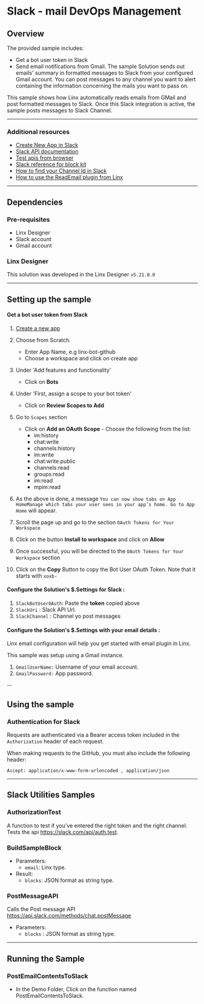 # Slack - mail DevOps Management

## Overview

The provided sample includes:
- Get a bot user token in Slack
- Send email notifications from Gmail. The sample Solution sends out emails' summary in formatted messages to Slack from your configured Gmail account. You can post messages to any channel you want to alert containing the information concerning the mails you want to pass on.

This sample shows how Linx automatically reads emails from GMail and post formatted messages to Slack.
Once this Slack integration is active, the sample posts messages to Slack Channel. 

---

### Additional resources
- [Create New App in Slack](https://api.slack.com/apps)
- [Slack API documentation](https://api.slack.com/apis)
- [Test apis from browser](https://api.slack.com/methods/chat.postMessage/test)
- [Slack reference for block kit](https://api.slack.com/reference/block-kit)
- [How to find your Channel Id in Slack](https://stackoverflow.com/questions/40940327/what-is-the-simplest-way-to-find-a-slack-team-id-and-a-channel-id) 
- [How to use the ReadEmail plugin from Linx](https://linx.software/docs/reference/plugins/email/content/reademail/?utm_source=linx&utm_medium=designer&utm_campaign=help)
---

## Dependencies

### Pre-requisites

- Linx Designer
- Slack account
- Gmail account

### Linx Designer

This solution was developed in the Linx Designer `v5.21.0.0`

---
## Setting up the sample
#### Get a bot user token from Slack
1. [Create a new app](https://api.slack.com/apps)
2. Choose from Scratch.  
      - Enter App Name, e.g linx-bot-github
      - Choose a workspace and click on create app

3. Under 'Add features and functionality' 
      - Click on **Bots**

4. Under 'First, assign a scope to your bot token'
      - Click on **Review Scopes to Add** 
5. Go to `Scopes` section
      - Click on **Add an OAuth Scope**
       - Choose the following from the list:
       	- im:history
       	- chat:write
       	- channels:history
       	- im:write
       	- chat:write.public
       	- channels:read  
       	- groups:read  
       	- im:read  
       	- mpim:read 
6. As the above is done, a message `You can now show tabs on App HomeManage which tabs your user sees in your app’s home. Go to App Home` will appear.
7. Scroll the page up and go to the section `OAuth Tokens for Your Workspace`
8. Click on the button **Install to workspace** and click on **Allow**
9. Once successful, you will be directed to the `OAuth Tokens for Your Workspace` section
10. Click on the **Copy** Button to copy the Bot User OAuth Token. Note that it starts with `xoxb-`

#### Configure the Solution's $.Settings for Slack :
1. `SlackBotUserOAuth`: Paste the **token** copied above
2. `SlackUri` : Slack API Url. 
3. `SlackChannel` : Channel yo post messages
   
#### Configure the Solution's $.Settings with your email details :

Linx email configuration will help you get started with email plugin in Linx.

This sample was setup using a Gmail instance.

1. `GmailUserName:` Username of your email account.
2. `GmailPassword:` App password.

--

## Using the sample

### Authentication for Slack

Requests are authenticated via a Bearer access token included in the `Authorization` header of each request.

When making requests to the GitHub, you must also include the following header:

```
Accept: application/x-www-form-urlencoded , application/json
```
---

## Slack Utilities Samples 
### AuthorizationTest
A function to test if you've entered the right token and the right channel.  Tests the api https://slack.com/api/auth.test.
### BuildSampleBlock
- Parameters:
    - `email`: Linx type. 
- Result: 
    - `blocks`: JSON format as string type. 
### PostMessageAPI 
Calls the Post message API https://api.slack.com/methods/chat.postMessage
- Parameters:
   - `blocks` : JSON format as string type.  
---
## Running the Sample
### PostEmailContentsToSlack
- In the Demo Folder, Click on the function named PostEmailContentsToSlack.



